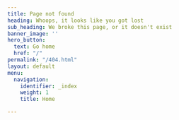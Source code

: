 ```yaml
---
title: Page not found
heading: Whoops, it looks like you got lost
sub_heading: We broke this page, or it doesn't exist
banner_image: ''
hero_button:
  text: Go home
  href: "/"
permalink: "/404.html"
layout: default
menu:
  navigation:
    identifier: _index
    weight: 1
    title: Home

---
```

